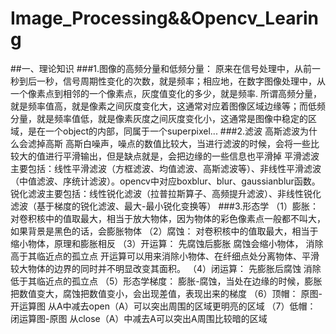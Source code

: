 # Image_Processing&&Opencv_Learing
##一、理论知识
###1.图像的高频分量和低频分量：
原来在信号处理中，从前一秒到后一秒，信号周期性变化的次数，就是频率；相应地，在数字图像处理中，从一个像素点到相邻的一个像素点，灰度值变化的多少，就是频率.
所谓高频分量，就是频率值高，就是像素之间灰度变化大，这通常对应着图像区域边缘等；而低频分量，就是频率值低，就是像素灰度之间灰度变化小，这通常是图像中稳定的区域，是在一个object的内部，同属于一个superpixel...
###2.滤波
高斯滤波为什么会滤掉高斯
高斯白噪声，噪点的数值比较大，当进行滤波的时候，会将一些比较大的值进行平滑输出，但是缺点就是，会把边缘的一些信息也平滑掉
平滑滤波主要包括：线性平滑滤波（方框滤波、均值滤波、高斯滤波等）、非线性平滑滤波（中值滤波、序统计滤波）。opencv中对应boxblur、blur、gaussianblur函数。
锐化滤波主要包括：线性锐化滤波（拉普拉斯算子、高频提升滤波）、非线性锐化滤波（基于梯度的锐化滤波、最大-最小锐化变换等）
###3.形态学
（1）膨胀：
对卷积核中的值取最大，相当于放大物体，因为物体的彩色像素点一般都不叫大，如果背景是黑色的话，会膨胀物体
（2）腐蚀：
对卷积核中的值取最大，相当于缩小物体，原理和膨胀相反
（3）开运算：
先腐蚀后膨胀
腐蚀会缩小物体，
消除高于其临近点的孤立点
开运算可以用来消除小物体、在纤细点处分离物体、平滑较大物体的边界的同时并不明显改变其面积。
（4）闭运算：
先膨胀后腐蚀
消除低于其临近点的孤立点
（5）形态学梯度：
膨胀-腐蚀，当处在边缘的时候，膨胀把数值变大，腐蚀把数值变小，会出现差值，表现出来的梯度
（6）顶帽：
原图-开运算图
从A中减去open（A）可以突出周围的区域更明亮的区域
（7）低帽：
闭运算图-原图
从close（A）中减去A可以突出A周围比较暗的区域